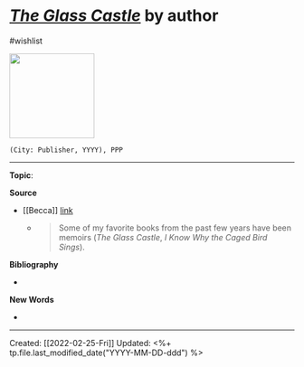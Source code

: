 
# [*The Glass Castle*]() by author
#wishlist

<img src="" width=150>

`(City: Publisher, YYYY), PPP`


--- 
**Topic**: 

**Source**
- [[Becca]] [link](https://mail.google.com/mail/u/1/#search/book/FMfcgzGmtrPlpLQrbqnwJCLLpxvgnVrP)
	- >Some of my favorite books from the past few years have been memoirs (*The Glass Castle*, *I Know Why the Caged Bird Sings*).


**Bibliography**

- 

**New Words**

- 

---
Created: [[2022-02-25-Fri]]
Updated: <%+ tp.file.last_modified_date("YYYY-MM-DD-ddd") %>
